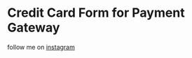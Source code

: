 # Credit Card Form for Payment Gateway
follow me on [instagram](https://www.instagram.com/marco5dev/) 
